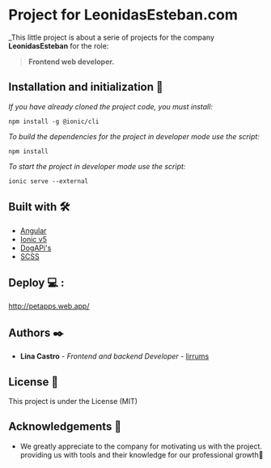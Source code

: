 # Project for LeonidasEsteban.com

_This little project is about a serie of projects for the company **LeonidasEsteban** for the role:
> **Frontend web developer.**

## Installation and initialization 🔧

_If you have already cloned the project code, you must install:_

```
npm install -g @ionic/cli 
```
_To build the dependencies for the project in developer mode use the script:_

```
npm install
``` 
_To start the project in developer mode use the script:_

```
ionic serve --external
```

## Built with 🛠️

- [Angular](https://angular.io/)
- [Ionic v5](https://ionic.io/)
- [DogAPi's](https://dog.ceo/)
- [SCSS](https://sass-lang.com/) 

## Deploy 💻 :
http://petapps.web.app/

## Authors ✒️

- **Lina Castro** - _Frontend and backend Developer_ - [lirrums](https://github.com/lirrumscode)

## License 📄

This project is under the License (MIT)

## Acknowledgements 🎁

- We greatly appreciate to the company for motivating us with the project. providing us with tools and their knowledge for our professional growth📢
